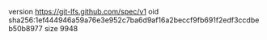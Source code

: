 version https://git-lfs.github.com/spec/v1
oid sha256:1ef444946a59a76e3e952c7ba6d9af16a2beccf9fb691f2edf3ccdbeb50b8977
size 9948
